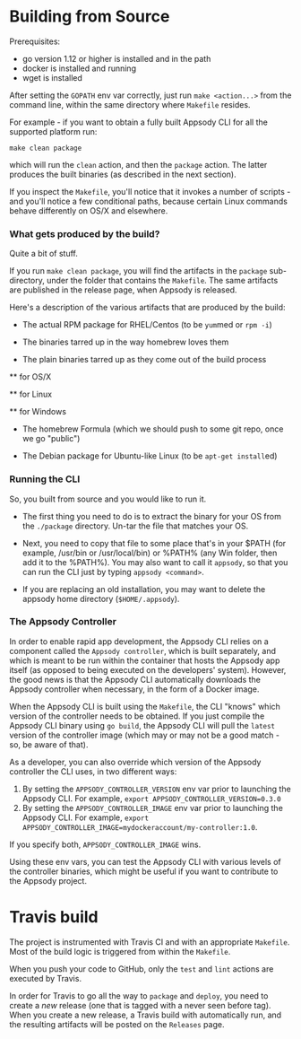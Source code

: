
# Building from Source

Prerequisites:

* go version 1.12 or higher is installed and in the path
* docker is installed and running
* wget is installed

After setting the `GOPATH` env var correctly, just run `make <action...>` from the command line, within the same directory where `Makefile` resides. 

For example - if you want to obtain a fully built Appsody CLI for all the supported platform run:
```
make clean package
```
which will run the `clean` action, and then the `package` action. The latter produces the built binaries (as described in the next section).

If you inspect the `Makefile`, you'll notice that it invokes a number of scripts - and you'll notice a few conditional paths, because certain Linux commands behave differently on OS/X and elsewhere.



### What gets produced by the build?
Quite a bit of stuff. 

If you run `make clean package`, you will find the artifacts in the `package` sub-directory, under the folder that contains the `Makefile`. The same artifacts are published in the release page, when Appsody is released.

Here's a description of the various artifacts that are produced by the build:

* The actual RPM package for RHEL/Centos (to be `yum`med or `rpm -i`)

* The binaries tarred up in the way homebrew loves them

* The plain binaries tarred up as they come out of the build process

** for OS/X

** for Linux

** for Windows

* The homebrew Formula (which we should push to some git repo, once we go "public")

* The Debian package for Ubuntu-like Linux (to be `apt-get install`ed)

### Running the CLI
So, you built from source and you would like to run it. 

* The first thing you need to do is to extract the binary for your OS from the `./package` directory. Un-tar the file that matches your OS.

* Next, you need to copy that file to some place that's in your $PATH (for example, /usr/bin or /usr/local/bin) or %PATH% (any Win folder, then add it to the %PATH%). You may also want to call it `appsody`, so that you can run the CLI just by typing `appsody <command>`.

* If you are replacing an old installation, you may want to delete the appsody home directory (`$HOME/.appsody`).

### The Appsody Controller
In order to enable rapid app development, the Appsody CLI relies on a component called the `Appsody controller`, which is built separately, and which is meant to be run within the container that hosts the Appsody app itself (as opposed to being executed on the developers' system). However, the good news is that the Appsody CLI automatically downloads the Appsody controller when necessary, in the form of a Docker image.

When the Appsody CLI is built using the `Makefile`, the CLI "knows" which version of the controller needs to be obtained. If you just compile the Appsody CLI binary using `go build`, the Appsody CLI will pull the `latest` version of the controller image (which may or may not be a good match - so, be aware of that).

As a developer, you can also override which version of the Appsody controller the CLI uses, in two different ways:
1) By setting the `APPSODY_CONTROLLER_VERSION` env var prior to launching the Appsody CLI. For example, `export APPSODY_CONTROLLER_VERSION=0.3.0`
2) By setting the `APPSODY_CONTROLLER_IMAGE` env var prior to launching the Appsody CLI. For example, `export APPSODY_CONTROLLER_IMAGE=mydockeraccount/my-controller:1.0`.

If you specify both, `APPSODY_CONTROLLER_IMAGE` wins. 

Using these env vars, you can test the Appsody CLI with various levels of the controller binaries, which might be useful if you want to contribute to the Appsody project.

# Travis build
The project is instrumented with Travis CI and with an appropriate `Makefile`. Most of the build logic is triggered from within the `Makefile`.

When you push your code to GitHub, only the `test` and `lint` actions are executed by Travis.

In order for Travis to go all the way to `package` and `deploy`, you need to create a *new* release (one that is tagged with a never seen before tag). When you create a new release, a Travis build with automatically run, and the resulting artifacts will be posted on the `Releases` page. 
